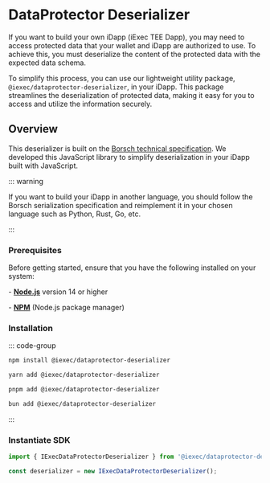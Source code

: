 # DataProtector Deserializer

If you want to build your own iDapp (iExec TEE Dapp), you may need to access
protected data that your wallet and iDapp are authorized to use. To achieve
this, you must deserialize the content of the protected data with the expected
data schema.

To simplify this process, you can use our lightweight utility package,
`@iexec/dataprotector-deserializer`, in your iDapp. This package streamlines the
deserialization of protected data, making it easy for you to access and utilize
the information securely.

## Overview

This deserializer is built on the
[Borsch technical specification](https://borsh.io/). We developed this JavaScript
library to simplify deserialization in your iDapp built with JavaScript.

::: warning

If you want to build your iDapp in another language, you should follow the Borsch
serialization specification and reimplement it in your chosen language such as
Python, Rust, Go, etc.

:::

### Prerequisites

Before getting started, ensure that you have the following installed on your
system:

\- [**Node.js**](https://nodejs.org/en/) version 14 or higher

\- [**NPM**](https://docs.npmjs.com/) (Node.js package manager)

### Installation

::: code-group

```sh [npm]
npm install @iexec/dataprotector-deserializer
```

```sh [yarn]
yarn add @iexec/dataprotector-deserializer
```

```sh [pnpm]
pnpm add @iexec/dataprotector-deserializer
```

```sh [bun]
bun add @iexec/dataprotector-deserializer
```

:::

### Instantiate SDK

```ts twoslash [NodeJS]
import { IExecDataProtectorDeserializer } from '@iexec/dataprotector-deserializer';

const deserializer = new IExecDataProtectorDeserializer();
```
